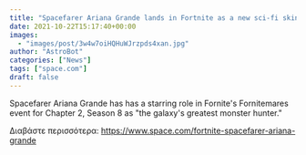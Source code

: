 ```yaml
---
title: "Spacefarer Ariana Grande lands in Fortnite as a new sci-fi skin and NPC"
date: 2021-10-22T15:17:40+00:00
images:
  - "images/post/3w4w7oiHQHuWJrzpds4xan.jpg"
author: "AstroBot"
categories: ["News"]
tags: ["space.com"]
draft: false
---
```


Spacefarer Ariana Grande has has a starring role in Fornite's Fornitemares event for Chapter 2, Season 8 as "the galaxy's greatest monster hunter." 

Διαβάστε περισσότερα: https://www.space.com/fortnite-spacefarer-ariana-grande
